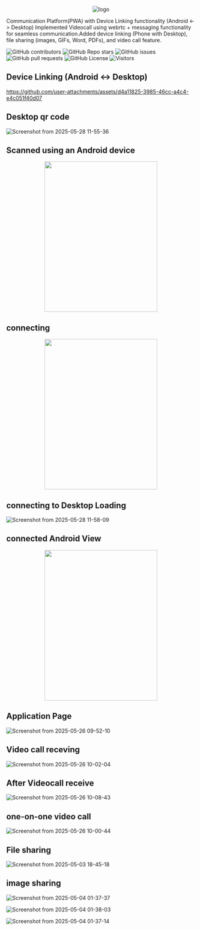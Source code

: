 



<p align="center">
  <img src="https://github.com/user-attachments/assets/76635c58-43fd-4dca-a595-cad30eccc1b0" alt="logo" />
</p>

Communication Platform(PWA) with Device Linking functionality (Android <-> Desktop)
 Implemented Videocall using webrtc + messaging functionality for seamless communication.Added device linking (Phone with Desktop), file sharing (images, GIFs, Word, PDFs), and video call feature.

![GitHub contributors](https://img.shields.io/github/contributors/i0am0arunava/uemEvent_fe?style=for-the-badge&color=21bf48)
![GitHub Repo stars](https://img.shields.io/github/stars/i0am0arunava/uemEvent_fe?style=for-the-badge&color=2176bf)
![GitHub issues](https://img.shields.io/github/issues/i0am0arunava/uemEvent_fe?style=for-the-badge&color=f5d742)
![GitHub pull requests](https://img.shields.io/github/issues-pr/i0am0arunava/uemEvent_fe?style=for-the-badge&color=7e5bef)
![GitHub License](https://img.shields.io/github/license/i0am0arunava/uemEvent_fe?style=for-the-badge&color=5c6ac4)
![Visitors](https://api.visitorbadge.io/api/visitors?path=https%3A%2F%2Fgithub.com%2Fi0am0arunava%2FuemEvent_fe&label=Repo%20Views&countColor=%2337d67a&labelStyle=upper)


## Device Linking  (Android <-> Desktop)
<p align="center">

https://github.com/user-attachments/assets/d4a11825-3985-46cc-a4c4-e4c051f40d07

   

</p>


## Desktop  qr code 
![Screenshot from 2025-05-28 11-55-36](https://github.com/user-attachments/assets/edbad918-417a-40f4-be10-5e0c0ce6f303)

## Scanned using an Android device
<p align="center">
  <img src="https://github.com/user-attachments/assets/11c59ce9-26db-46f6-aef3-8007b7e1abbc" width="300" height="400" />
</p>

## connecting

<p align="center">

   <img src="https://github.com/user-attachments/assets/d6fb3b6e-c005-4f6e-bfa4-541233202635" width="300" height="400" />
</p>


## connecting to Desktop Loading
![Screenshot from 2025-05-28 11-58-09](https://github.com/user-attachments/assets/93099156-447a-48a6-9e16-2e961f78af26)






## connected Android View
<p align="center">

   <img src="https://github.com/user-attachments/assets/80f83f76-deba-48e6-86f0-56b355a7e251" width="300" height="400" />
</p>

## Application Page
![Screenshot from 2025-05-26 09-52-10](https://github.com/user-attachments/assets/1b8e66ba-f5ae-418f-9398-bc368316123c)
## Video call receving
![Screenshot from 2025-05-26 10-02-04](https://github.com/user-attachments/assets/0a13a2a6-da5a-413a-9316-50a9c5119efc)
## After Videocall receive
![Screenshot from 2025-05-26 10-08-43](https://github.com/user-attachments/assets/55e83981-27dd-4437-ab00-9f95bc8b1a23)
## one-on-one video call
![Screenshot from 2025-05-26 10-00-44](https://github.com/user-attachments/assets/ad9035c0-1397-40bb-93ac-0436115d30ad)
## File sharing
![Screenshot from 2025-05-03 18-45-18](https://github.com/user-attachments/assets/9ffbb286-b887-45fa-ab40-9995988cac6a)
## image sharing
![Screenshot from 2025-05-04 01-37-37](https://github.com/user-attachments/assets/55f52c0f-d790-42bb-83f2-590f3a1e0c66)

![Screenshot from 2025-05-04 01-38-03](https://github.com/user-attachments/assets/bca64cfc-dc1e-4724-99e3-49499adf4fad)

![Screenshot from 2025-05-04 01-37-14](https://github.com/user-attachments/assets/7a6208a5-eb62-436d-a893-f293353252a6)   
